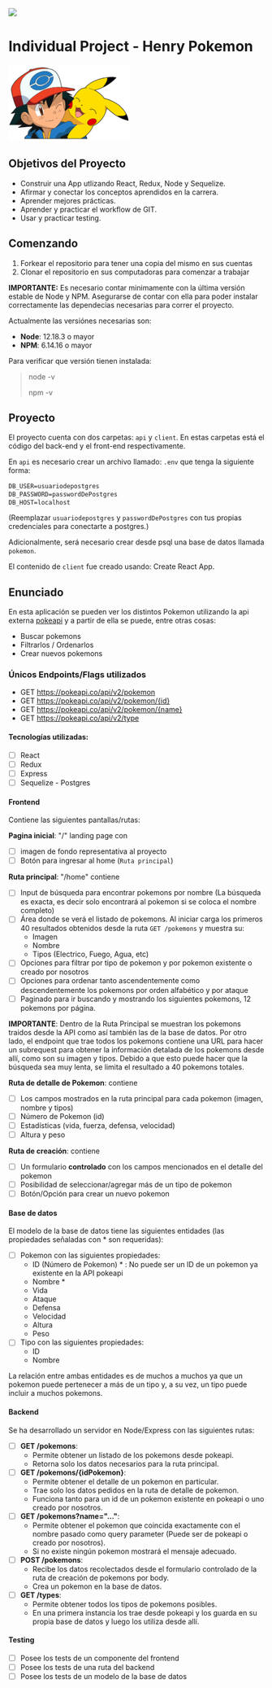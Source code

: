 <p align='left'>
    <img src='https://static.wixstatic.com/media/85087f_0d84cbeaeb824fca8f7ff18d7c9eaafd~mv2.png/v1/fill/w_160,h_30,al_c,q_85,usm_0.66_1.00_0.01/Logo_completo_Color_1PNG.webp' </img>
</p>

# Individual Project - Henry Pokemon

<p align="left">
  <img height="150" src="./pokemon.png" />
</p>

## Objetivos del Proyecto

- Construir una App utlizando React, Redux, Node y Sequelize.
- Afirmar y conectar los conceptos aprendidos en la carrera.
- Aprender mejores prácticas.
- Aprender y practicar el workflow de GIT.
- Usar y practicar testing.

## Comenzando

 1. Forkear el repositorio para tener una copia del mismo en sus cuentas
 2. Clonar el repositorio en sus computadoras para comenzar a trabajar

__IMPORTANTE:__ Es necesario contar minimamente con la última versión estable de Node y NPM. Asegurarse de contar con ella para poder instalar correctamente las dependecias necesarias para correr el proyecto.

Actualmente las versiónes necesarias son:
 * __Node__: 12.18.3 o mayor
 * __NPM__: 6.14.16 o mayor

Para verificar que versión tienen instalada:
> node -v
>
> npm -v

## Proyecto

El proyecto cuenta con dos carpetas: `api` y `client`. En estas carpetas está el código del back-end y el front-end respectivamente.

En `api` es necesario crear un archivo llamado: `.env` que tenga la siguiente forma:

```
DB_USER=usuariodepostgres
DB_PASSWORD=passwordDePostgres
DB_HOST=localhost
```
(Reemplazar `usuariodepostgres` y `passwordDePostgres` con tus propias credenciales para conectarte a postgres.)

Adicionalmente, será necesario crear desde psql una base de datos llamada `pokemon`.

El contenido de `client` fue creado usando: Create React App.

## Enunciado

En esta aplicación se pueden ver los distintos Pokemon utilizando la api externa [pokeapi](https://pokeapi.co/) y a partir de ella se puede, entre otras cosas:
  - Buscar pokemons
  - Filtrarlos / Ordenarlos
  - Crear nuevos pokemons

### Únicos Endpoints/Flags utilizados

  - GET https://pokeapi.co/api/v2/pokemon
  - GET https://pokeapi.co/api/v2/pokemon/{id}
  - GET https://pokeapi.co/api/v2/pokemon/{name}
  - GET https://pokeapi.co/api/v2/type

#### Tecnologías utilizadas:

- [ ] React
- [ ] Redux
- [ ] Express
- [ ] Sequelize - Postgres

#### Frontend

Contiene las siguientes pantallas/rutas:

__Pagina inicial__: "/" landing page con 
- [ ] imagen de fondo representativa al proyecto
- [ ] Botón para ingresar al home (`Ruta principal`)

__Ruta principal__: "/home" contiene
- [ ] Input de búsqueda para encontrar pokemons por nombre (La búsqueda es exacta, es decir solo encontrará al pokemon si se coloca el nombre completo)
- [ ] Área donde se verá el listado de pokemons. Al iniciar carga los primeros 40 resultados obtenidos desde la ruta `GET /pokemons` y muestra su:
  - Imagen
  - Nombre
  - Tipos (Electrico, Fuego, Agua, etc)
- [ ] Opciones para filtrar por tipo de pokemon y por pokemon existente o creado por nosotros
- [ ] Opciones para ordenar tanto ascendentemente como descendentemente los pokemons por orden alfabético y por ataque
- [ ] Paginado para ir buscando y mostrando los siguientes pokemons, 12 pokemons por página.

__IMPORTANTE__: Dentro de la Ruta Principal se muestran los pokemons traidos desde la API como así también las de la base de datos. Por otro lado, el endpoint que trae todos los pokemons contiene una URL para hacer un subrequest para obtener la información detalada de los pokemons desde allí, como son su imagen y tipos. Debido a que esto puede hacer que la búsqueda sea muy lenta, se limita el resultado a 40 pokemons totales.

__Ruta de detalle de Pokemon__: contiene
- [ ] Los campos mostrados en la ruta principal para cada pokemon (imagen, nombre y tipos)
- [ ] Número de Pokemon (id)
- [ ] Estadísticas (vida, fuerza, defensa, velocidad)
- [ ] Altura y peso

__Ruta de creación__: contiene
- [ ] Un formulario __controlado__ con los campos mencionados en el detalle del pokemon
- [ ] Posibilidad de seleccionar/agregar más de un tipo de pokemon
- [ ] Botón/Opción para crear un nuevo pokemon

#### Base de datos

El modelo de la base de datos tiene las siguientes entidades (las propiedades señaladas con * son requeridas):

- [ ] Pokemon con las siguientes propiedades:
  - ID (Número de Pokemon) * : No puede ser un ID de un pokemon ya existente en la API pokeapi
  - Nombre *
  - Vida
  - Ataque
  - Defensa
  - Velocidad
  - Altura
  - Peso
- [ ] Tipo con las siguientes propiedades:
  - ID
  - Nombre

La relación entre ambas entidades es de muchos a muchos ya que un pokemon puede pertenecer a más de un tipo y, a su vez, un tipo puede incluir a muchos pokemons.

#### Backend

Se ha desarrollado un servidor en Node/Express con las siguientes rutas:

- [ ] __GET /pokemons__:
  - Permite obtener un listado de los pokemons desde pokeapi.
  - Retorna solo los datos necesarios para la ruta principal.
- [ ] __GET /pokemons/{idPokemon}__:
  - Permite obtener el detalle de un pokemon en particular.
  - Trae solo los datos pedidos en la ruta de detalle de pokemon.
  - Funciona tanto para un id de un pokemon existente en pokeapi o uno creado por nosotros.
- [ ] __GET /pokemons?name="..."__:
  - Permite obtener el pokemon que coincida exactamente con el nombre pasado como query parameter (Puede ser de pokeapi o creado por nosotros).
  - Si no existe ningún pokemon mostrará el mensaje adecuado.
- [ ] __POST /pokemons__:
  - Recibe los datos recolectados desde el formulario controlado de la ruta de creación de pokemons por body.
  - Crea un pokemon en la base de datos.
- [ ] __GET /types__:
  - Permite obtener todos los tipos de pokemons posibles.
  - En una primera instancia los trae desde pokeapi y los guarda en su propia base de datos y luego los utiliza desde allí.


#### Testing
- [ ] Posee los tests de un componente del frontend
- [ ] Posee los tests de una ruta del backend
- [ ] Posee los tests de un modelo de la base de datos
